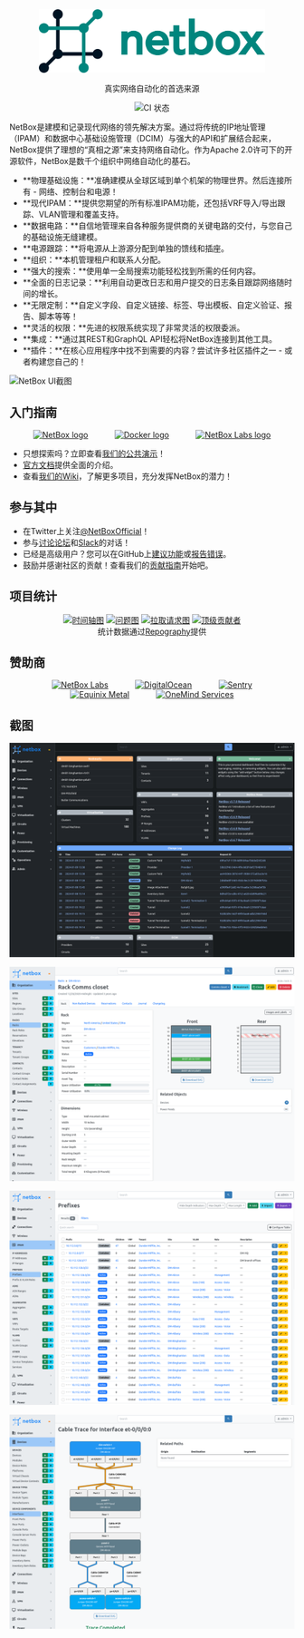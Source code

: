 <div align="center">
  <img src="https://raw.githubusercontent.com/netbox-community/netbox/develop/docs/netbox_logo.svg" width="400" alt="NetBox logo" />
  <p>真实网络自动化的首选来源</p>
  <img src="https://github.com/netbox-community/netbox/workflows/CI/badge.svg?branch=master" alt="CI 状态" />
  <p></p>
</div>

NetBox是建模和记录现代网络的领先解决方案。通过将传统的IP地址管理（IPAM）和数据中心基础设施管理（DCIM）与强大的API和扩展结合起来，NetBox提供了理想的“真相之源”来支持网络自动化。作为Apache 2.0许可下的开源软件，NetBox是数千个组织中网络自动化的基石。

* **物理基础设施：**准确建模从全球区域到单个机架的物理世界。然后连接所有 - 网络、控制台和电源！
* **现代IPAM：**提供您期望的所有标准IPAM功能，还包括VRF导入/导出跟踪、VLAN管理和覆盖支持。
* **数据电路：**自信地管理来自各种服务提供商的关键电路的交付，与您自己的基础设施无缝建模。
* **电源跟踪：**将电源从上游源分配到单独的馈线和插座。
* **组织：**本机管理租户和联系人分配。
* **强大的搜索：**使用单一全局搜索功能轻松找到所需的任何内容。
* **全面的日志记录：**利用自动更改日志和用户提交的日志条目跟踪网络随时间的增长。
* **无限定制：**自定义字段、自定义链接、标签、导出模板、自定义验证、报告、脚本等等！
* **灵活的权限：**先进的权限系统实现了非常灵活的权限委派。
* **集成：**通过其REST和GraphQL API轻松将NetBox连接到其他工具。
* **插件：**在核心应用程序中找不到需要的内容？尝试许多社区插件之一 - 或者构建您自己的！

![NetBox UI截图](docs/media/screenshots/netbox-ui.png "NetBox UI")

## 入门指南

<div align="center">

  [![NetBox logo](https://raw.githubusercontent.com/wiki/netbox-community/netbox/images/deploy/deploy1.png)](https://github.com/netbox-community/netbox)
  &nbsp;&nbsp;&nbsp;&nbsp;&nbsp;&nbsp;&nbsp;&nbsp;&nbsp;&nbsp;
  [![Docker logo](https://raw.githubusercontent.com/wiki/netbox-community/netbox/images/deploy/deploy2.png)](https://github.com/netbox-community/netbox-docker)
  &nbsp;&nbsp;&nbsp;&nbsp;&nbsp;&nbsp;&nbsp;&nbsp;&nbsp;&nbsp;
  [![NetBox Labs logo](https://raw.githubusercontent.com/wiki/netbox-community/netbox/images/deploy/deploy3.png)](https://netboxlabs.com/netbox-cloud/)

</div>

* 只想探索吗？立即查看[我们的公共演示](https://demo.netbox.dev/)！
* [官方文档](https://docs.netbox.dev)提供全面的介绍。
* 查看[我们的Wiki](https://github.com/netbox-community/netbox/wiki/Community-Contributions)，了解更多项目，充分发挥NetBox的潜力！

## 参与其中

* 在Twitter上关注[@NetBoxOfficial](https://twitter.com/NetBoxOfficial)！
* 参与[讨论论坛](https://github.com/netbox-community/netbox/discussions)和[Slack](https://netdev.chat/)的对话！
* 已经是高级用户？您可以在GitHub上[建议功能](https://github.com/netbox-community/netbox/issues/new?assignees=&labels=type%3A+feature&template=feature_request.yaml)或[报告错误](https://github.com/netbox-community/netbox/issues/new?assignees=&labels=type%3A+bug&template=bug_report.yaml)。
* 鼓励并感谢社区的贡献！查看我们的[贡献指南](CONTRIBUTING.md)开始吧。

## 项目统计

<div align="center">
  <a href="https://github.com/netbox-community/netbox/commits"><img src="https://images.repography.com/29023055/netbox-community/netbox/recent-activity/whQtEr_TGD9PhW1BPlhlEQ5jnrgQ0KJpm-LlGtpoGO0/3Kx_iWUSBRJ5-AI4QwJEJWrUDEz3KrX2lvh8aYE0WXY_timeline.svg" alt="时间轴图"></a>
  <a href="https://github.com/netbox-community/netbox/issues"><img src="https://images.repography.com/29023055/netbox-community/netbox/recent-activity/whQtEr_TGD9PhW1BPlhlEQ5jnrgQ0KJpm-LlGtpoGO0/3Kx_iWUSBRJ5-AI4QwJEJWrUDEz3KrX2lvh8aYE0WXY_issues.svg" alt="问题图"></a>
  <a href="https://github.com/netbox-community/netbox/pulls"><img src="https://images.repography.com/29023055/netbox-community/netbox/recent-activity/whQtEr_TGD9PhW1BPlhlEQ5jnrgQ0KJpm-LlGtpoGO0/3Kx_iWUSBRJ5-AI4QwJEJWrUDEz3KrX2lvh8aYE0WXY_prs.svg" alt="拉取请求图"></a>
  <a href="https://github.com/netbox-community/netbox/graphs/contributors"><img src="https://images.repography.com/29023055/netbox-community/netbox/recent-activity/whQtEr_TGD9PhW1BPlhlEQ5jnrgQ0KJpm-LlGtpoGO0/3Kx_iWUSBRJ5-AI4QwJEJWrUDEz3KrX2lvh8aYE0WXY_users.svg" alt="顶级贡献者"></a>
  <br />统计数据通过<a href="https://repography.com">Repography</a>提供
</div>

## 赞助商

<div align="center">

  [![NetBox Labs](https://raw.githubusercontent.com/wiki/netbox-community/netbox/images/sponsors/netbox_labs.png)](https://netboxlabs.com)
  &nbsp;&nbsp;&nbsp;&nbsp;&nbsp;&nbsp;&nbsp;&nbsp;&nbsp;&nbsp;
  [![DigitalOcean](https://raw.githubusercontent.com/wiki/netbox-community/netbox/images/sponsors/digitalocean.png)](https://try.digitalocean.com/developer-cloud)
  &nbsp;&nbsp;&nbsp;&nbsp;&nbsp;&nbsp;&nbsp;&nbsp;&nbsp;&nbsp;
  [![Sentry](https://raw.githubusercontent.com/wiki/netbox-community/netbox/images/sponsors/sentry.png)](https://sentry.io)
  <br />
  [![Equinix Metal](https://raw.githubusercontent.com/wiki/netbox-community/netbox/images/sponsors/equinix.png)](https://metal.equinix.com)
  &nbsp;&nbsp;&nbsp;&nbsp;&nbsp;&nbsp;&nbsp;&nbsp;&nbsp;&nbsp;
  [![OneMind Services](https://raw.githubusercontent.com/wiki/netbox-community/netbox/images/sponsors/onemind_services.png)](https://onemindservices.com)

</div>

## 截图

![主页截图（深色模式）](docs/media/screenshots/home-dark.png "主页（深色模式）")

![机架立体图截图](docs/media/screenshots/rack.png "机架立体图")

![前缀层次结构截图](docs/media/screenshots/prefixes-list.png "前缀层次结构")

![电缆追踪截图](docs/media/screenshots/cable-trace.png "电缆追踪")
